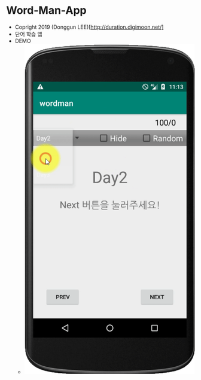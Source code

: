 # Word-Man-App
 - Copright 2019 (Donggun LEE)[http://duration.digimoon.net/]
 - 단어 학습 앱
 - DEMO
   - ![ALT](./doc/video.gif)
